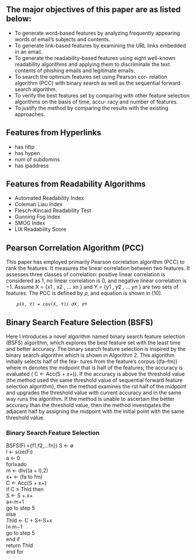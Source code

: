 
<h2>The major objectives of this paper are as listed below:</h2>
<ul>
<li>To generate word-based features by analyzing frequently appearing words of email’s subjects and contents.</li>
<li>To generate link-based features by examining the URL links embedded in an email.</li>
<li>To generate the readability-based features using eight well-known readability algorithms and applying them to discriminate the text contents of phishing emails and legitimate emails.</li>
<li>To search the optimum features set using Pearson cor- relation algorithm (PCC) with binary search as well as the sequential forward search algorithm.</li>
<li>To verify the best features set by comparing with other feature selection algorithms on the basis of time, accu- racy and number of features.</li>
<li>To justify the method by comparing the results with the existing approaches.</li>
  </ul>
  
  
<h2>Features from Hyperlinks</h2>
  
<ul>
  <li>has http</li>
  <li>has hypen</li>
  <li>num of subdomins</li>
  <li>has ipaddress</li>
  </ul>


<h2>Features from Readability Algorithms</h2>
<ul>
  <li>Automated Readability Index</li>
  <li>Coleman Liau Index</li>
  <li>Flesch–Kincaid Readability Test</li>
  <li>Gunning Fog Index</li>
  <li>SMOG Index</li>
  <li>LIX Readability Score</li>
  </ul>
  
  <h2>Pearson Correlation Algorithm (PCC)</h2>
  This paper has employed primarily Pearson correlation algorithm (PCC) to rank the features. It measures the linear correlation between two features. It assesses three classes of correlation: positive linear correlation is considered as 1, no linear correlation is 0, and negative linear correlation is −1.
  Assume X = {x1 , x2 , ... xn } and Y = {y1 , y2 , ... yn } are two sets of features. The PCC is defined by 𝜌, and equation is shown in (10).

        𝜌(X, Y) = cov(X, Y)/ 𝜎X, 𝜎Y
        
        
        
 <h2>Binary Search Feature Selection (BSFS)</h2>
<p> Here I introduces a novel algorithm named binary search feature selection (BSFS) algorithm, which explores the best feature set with the least time and better accuracy. The binary search feature selection is inspired by the binary search algorithm which is shown in Algorithm 2. This algorithm initially selects half of the fea- tures from the feature’s corpus ((fa–fm)) where m denotes the midpoint that is half of the features; the accuracy is evaluated ( C ← Acc(S + x+)). If the accuracy is above the threshold value (the method used the same threshold value of sequential forward feature selection algorithm), then the method examines the  rst half of the midpoint and upgrades the threshold value with current accuracy and in the same way runs the algorithm. If the method is unable to ascertain the better accuracy than the threshold value, then the method investigates the adjacent half by assigning the midpoint with the initial point with the same threshold value.</p>
<h3>Binary Search Feature Selection</h3>
BSFS(Fi ={f1,f2,...fn}) S ← ∅<br>
l ← size(Fi)<br>
a ← 0<br>
forl≥ado<br>
m ← div((a + l),2)<br>
x+ ← (fa to fm) <br>
C ← Acc(S + x+) <br>
if C ≤ Thld then<br>
S ← S + x+ <br>
a←m+1<br>
go to step 5<br>
else<br>
Thld ← C + S←S+x<br>
l←m−1<br>
go to step 5<br>
end if<br>
return Thld <br>
end for
  
